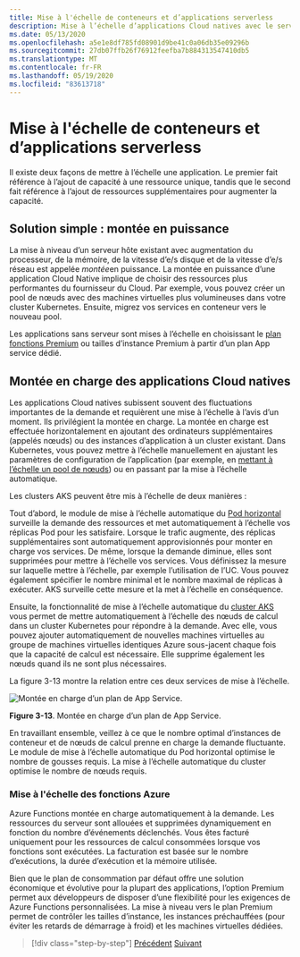 ```yaml
---
title: Mise à l'échelle de conteneurs et d’applications serverless
description: Mise à l’échelle d’applications Cloud natives avec le service Azure Kubernetes pour répondre à la demande de l’utilisateur.
ms.date: 05/13/2020
ms.openlocfilehash: a5e1e8df785fd08901d9be41c0a06db35e09296b
ms.sourcegitcommit: 27db07ffb26f76912feefba7b884313547410db5
ms.translationtype: MT
ms.contentlocale: fr-FR
ms.lasthandoff: 05/19/2020
ms.locfileid: "83613718"
---
```

# <a name="scaling-containers-and-serverless-applications"></a>Mise à l'échelle de conteneurs et d’applications serverless

Il existe deux façons de mettre à l’échelle une application. Le premier fait référence à l’ajout de capacité à une ressource unique, tandis que le second fait référence à l’ajout de ressources supplémentaires pour augmenter la capacité.

## <a name="the-simple-solution-scaling-up"></a>Solution simple : montée en puissance

La mise à niveau d’un serveur hôte existant avec augmentation du processeur, de la mémoire, de la vitesse d’e/s disque et de la vitesse d’e/s réseau est appelée *montée*en puissance. La montée en puissance d’une application Cloud Native implique de choisir des ressources plus performantes du fournisseur du Cloud. Par exemple, vous pouvez créer un pool de nœuds avec des machines virtuelles plus volumineuses dans votre cluster Kubernetes. Ensuite, migrez vos services en conteneur vers le nouveau pool.

Les applications sans serveur sont mises à l’échelle en choisissant le [plan fonctions Premium](https://docs.microsoft.com/azure/azure-functions/functions-scale) ou tailles d’instance Premium à partir d’un plan App service dédié.

## <a name="scaling-out-cloud-native-apps"></a>Montée en charge des applications Cloud natives

Les applications Cloud natives subissent souvent des fluctuations importantes de la demande et requièrent une mise à l’échelle à l’avis d’un moment. Ils privilégient la montée en charge. La montée en charge est effectuée horizontalement en ajoutant des ordinateurs supplémentaires (appelés nœuds) ou des instances d’application à un cluster existant. Dans Kubernetes, vous pouvez mettre à l’échelle manuellement en ajustant les paramètres de configuration de l’application (par exemple, en [mettant à l’échelle un pool de nœuds](https://docs.microsoft.com/azure/aks/use-multiple-node-pools#scale-a-node-pool-manually)) ou en passant par la mise à l’échelle automatique.

Les clusters AKS peuvent être mis à l’échelle de deux manières :

Tout d’abord, le module de mise à l’échelle automatique du [Pod horizontal](https://docs.microsoft.com/azure/aks/tutorial-kubernetes-scale#autoscale-pods) surveille la demande des ressources et met automatiquement à l’échelle vos réplicas Pod pour les satisfaire. Lorsque le trafic augmente, des réplicas supplémentaires sont automatiquement approvisionnés pour monter en charge vos services. De même, lorsque la demande diminue, elles sont supprimées pour mettre à l’échelle vos services. Vous définissez la mesure sur laquelle mettre à l’échelle, par exemple l’utilisation de l’UC. Vous pouvez également spécifier le nombre minimal et le nombre maximal de réplicas à exécuter. AKS surveille cette mesure et la met à l’échelle en conséquence.

Ensuite, la fonctionnalité de mise à l’échelle automatique du [cluster AKS](https://docs.microsoft.com/azure/aks/cluster-autoscaler) vous permet de mettre automatiquement à l’échelle des nœuds de calcul dans un cluster Kubernetes pour répondre à la demande. Avec elle, vous pouvez ajouter automatiquement de nouvelles machines virtuelles au groupe de machines virtuelles identiques Azure sous-jacent chaque fois que la capacité de calcul est nécessaire. Elle supprime également les nœuds quand ils ne sont plus nécessaires.

La figure 3-13 montre la relation entre ces deux services de mise à l’échelle.

![Montée en charge d’un plan de App Service.](./media/aks-cluster-autoscaler.png)

**Figure 3-13**. Montée en charge d’un plan de App Service.

En travaillant ensemble, veillez à ce que le nombre optimal d’instances de conteneur et de nœuds de calcul prenne en charge la demande fluctuante. Le module de mise à l’échelle automatique du Pod horizontal optimise le nombre de gousses requis. La mise à l’échelle automatique du cluster optimise le nombre de nœuds requis.

### <a name="scaling-azure-functions"></a>Mise à l'échelle des fonctions Azure

Azure Functions montée en charge automatiquement à la demande. Les ressources du serveur sont allouées et supprimées dynamiquement en fonction du nombre d’événements déclenchés. Vous êtes facturé uniquement pour les ressources de calcul consommées lorsque vos fonctions sont exécutées. La facturation est basée sur le nombre d’exécutions, la durée d’exécution et la mémoire utilisée.

Bien que le plan de consommation par défaut offre une solution économique et évolutive pour la plupart des applications, l’option Premium permet aux développeurs de disposer d’une flexibilité pour les exigences de Azure Functions personnalisées. La mise à niveau vers le plan Premium permet de contrôler les tailles d’instance, les instances préchauffées (pour éviter les retards de démarrage à froid) et les machines virtuelles dédiées.

>[!div class="step-by-step"]
>[Précédent](deploy-containers-azure.md) 
> [Suivant](other-deployment-options.md)
